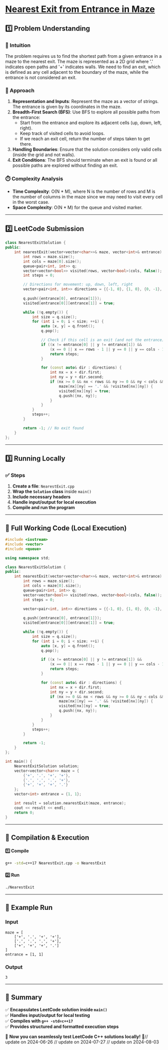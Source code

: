 # **[Nearest Exit from Entrance in Maze](https://leetcode.com/problems/nearest-exit-from-entrance-in-maze/description/)**  

## **1️⃣ Problem Understanding**  
### **📌 Intuition**  
The problem requires us to find the shortest path from a given entrance in a maze to the nearest exit. The maze is represented as a 2D grid where '.' indicates open paths and '+' indicates walls. We need to find an exit, which is defined as any cell adjacent to the boundary of the maze, while the entrance is not considered an exit.

### **🚀 Approach**  
1. **Representation and Inputs**: Represent the maze as a vector of strings. The entrance is given by its coordinates in the maze.
2. **Breadth-First Search (BFS)**: Use BFS to explore all possible paths from the entrance:
   - Start from the entrance and explore its adjacent cells (up, down, left, right).
   - Keep track of visited cells to avoid loops.
   - If we reach an exit cell, return the number of steps taken to get there.
3. **Handling Boundaries**: Ensure that the solution considers only valid cells (inside the grid and not walls).
4. **Exit Conditions**: The BFS should terminate when an exit is found or all possible paths are explored without finding an exit.

### **⏱️ Complexity Analysis**  
- **Time Complexity**: O(N * M), where N is the number of rows and M is the number of columns in the maze since we may need to visit every cell in the worst case.
- **Space Complexity**: O(N * M) for the queue and visited marker.

---  

## **2️⃣ LeetCode Submission**  
```cpp
class NearestExitSolution {
public:
    int nearestExit(vector<vector<char>>& maze, vector<int>& entrance) {
        int rows = maze.size();
        int cols = maze[0].size();
        queue<pair<int, int>> q;
        vector<vector<bool>> visited(rows, vector<bool>(cols, false));
        int steps = 0;

        // Directions for movement: up, down, left, right
        vector<pair<int, int>> directions = {{-1, 0}, {1, 0}, {0, -1}, {0, 1}};
        
        q.push({entrance[0], entrance[1]});
        visited[entrance[0]][entrance[1]] = true;

        while (!q.empty()) {
            int size = q.size();
            for (int i = 0; i < size; ++i) {
                auto [x, y] = q.front();
                q.pop();

                // Check if this cell is an exit (and not the entrance)
                if ((x != entrance[0] || y != entrance[1]) && 
                    (x == 0 || x == rows - 1 || y == 0 || y == cols - 1)) {
                    return steps;
                }

                for (const auto& dir : directions) {
                    int nx = x + dir.first;
                    int ny = y + dir.second;
                    if (nx >= 0 && nx < rows && ny >= 0 && ny < cols && 
                        maze[nx][ny] == '.' && !visited[nx][ny]) {
                        visited[nx][ny] = true;
                        q.push({nx, ny});
                    }
                }
            }
            steps++;
        }

        return -1; // No exit found
    }
};  
```  

---  

## **3️⃣ Running Locally**  
### **✅ Steps**  
1. **Create a file**: `NearestExit.cpp`  
2. **Wrap the `Solution` class** inside `main()`  
3. **Include necessary headers**  
4. **Handle input/output for local execution**  
5. **Compile and run the program**  

---  

## **📝 Full Working Code (Local Execution)**  
```cpp
#include <iostream>
#include <vector>
#include <queue>

using namespace std;

class NearestExitSolution {
public:
    int nearestExit(vector<vector<char>>& maze, vector<int>& entrance) {
        int rows = maze.size();
        int cols = maze[0].size();
        queue<pair<int, int>> q;
        vector<vector<bool>> visited(rows, vector<bool>(cols, false));
        int steps = 0;

        vector<pair<int, int>> directions = {{-1, 0}, {1, 0}, {0, -1}, {0, 1}};
        
        q.push({entrance[0], entrance[1]});
        visited[entrance[0]][entrance[1]] = true;

        while (!q.empty()) {
            int size = q.size();
            for (int i = 0; i < size; ++i) {
                auto [x, y] = q.front();
                q.pop();

                if ((x != entrance[0] || y != entrance[1]) && 
                    (x == 0 || x == rows - 1 || y == 0 || y == cols - 1)) {
                    return steps;
                }

                for (const auto& dir : directions) {
                    int nx = x + dir.first;
                    int ny = y + dir.second;
                    if (nx >= 0 && nx < rows && ny >= 0 && ny < cols && 
                        maze[nx][ny] == '.' && !visited[nx][ny]) {
                        visited[nx][ny] = true;
                        q.push({nx, ny});
                    }
                }
            }
            steps++;
        }

        return -1; 
    }
};

int main() {
    NearestExitSolution solution;
    vector<vector<char>> maze = {
        {'+', '.', '+', '+'},
        {'.', '.', '.', '+'},
        {'+', '+', '+', '.'}
    };
    vector<int> entrance = {1, 1};

    int result = solution.nearestExit(maze, entrance);
    cout << result << endl;
    return 0;
}
```  

---  

## **🔧 Compilation & Execution**  
#### **1️⃣ Compile**  
```bash
g++ -std=c++17 NearestExit.cpp -o NearestExit
```  

#### **2️⃣ Run**  
```bash
./NearestExit
```  

---  

## **🎯 Example Run**  
### **Input**  
```
maze = [
    ['+', '.', '+', '+'],
    ['.', '.', '.', '+'],
    ['+', '+', '+', '.']
]
entrance = [1, 1]
```  
### **Output**  
```
3
```  

---  

## **📌 Summary**  
✅ **Encapsulates LeetCode solution inside `main()`**  
✅ **Handles input/output for local testing**  
✅ **Compiles with `g++ -std=c++17`**  
✅ **Provides structured and formatted execution steps**  

🚀 **Now you can seamlessly test LeetCode C++ solutions locally!** 🚀// update on 2024-06-26
// update on 2024-07-27
// update on 2024-08-03
